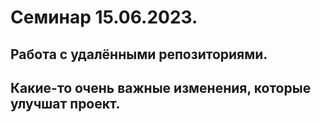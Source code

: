 # Семинар 15.06.2023.
## Работа с удалёнными репозиториями.
## Какие-то очень важные изменения, которые улучшат проект.
